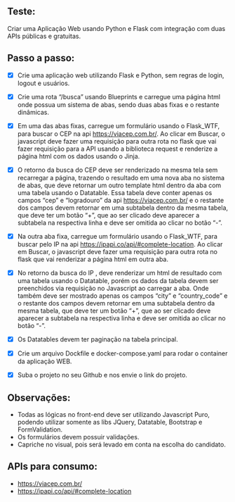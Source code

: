 ## Teste: 

Criar uma Aplicação Web usando Python e Flask com integração com duas APIs públicas e gratuitas. 

  

## Passo a passo: 

- [x] Crie uma aplicação web utilizando Flask e Python, sem regras de login, logout e usuários.

- [x] Crie uma rota “/busca” usando Blueprints e carregue uma página html onde possua um sistema de abas, sendo duas abas fixas e o restante dinâmicas.

- [x] Em uma das abas fixas, carregue um formulário usando o Flask_WTF, para buscar o CEP na api https://viacep.com.br/. Ao clicar em Buscar, o javascript deve fazer uma requisição para outra rota no flask que vai fazer requisição para a API usando a biblioteca request e renderize a página html com os dados usando o Jinja.

- [x] O retorno da busca do CEP deve ser renderizado na mesma tela sem recarregar a página, trazendo o resultado em uma nova aba no sistema de abas, que deve retornar um outro template html dentro da aba com uma tabela usando o Datatable. Essa tabela deve conter apenas os campos “cep” e “logradouro” da api https://viacep.com.br/ e o restante dos campos devem retornar em uma subtabela dentro da mesma tabela, que deve ter um botão “+”, que ao ser clicado deve aparecer a subtabela na respectiva linha e deve ser omitida ao clicar no botão “-”.

- [x] Na outra aba fixa, carregue um formulário usando o Flask_WTF, para buscar pelo IP na api https://ipapi.co/api/#complete-location. Ao clicar em Buscar, o javascript deve fazer uma requisição para outra rota no flask que vai renderizar a página html em outra aba.

- [x] No retorno da busca do IP , deve renderizar um html de resultado com uma tabela usando o Datatable, porém os dados da tabela devem ser preenchidos via requisição no Javascript ao carregar a aba. Onde também deve ser mostrado apenas os campos “city” e “country_code” e o restante dos campos devem retornar em uma subtabela dentro da mesma tabela, que deve ter um botão “+”, que ao ser clicado deve aparecer a subtabela na respectiva linha e deve ser omitida ao clicar no botão “-”.
 
- [x] Os Datatables devem ter paginação na tabela principal.

- [x] Crie um arquivo Dockfile e docker-compose.yaml para rodar o container da aplicação WEB. 

- [x] Suba o projeto no seu Github e nos envie o link do projeto.
 

## Observações:

- Todas as lógicas no front-end deve ser utilizando Javascript Puro, podendo utilizar somente as libs JQuery, Datatable, Bootstrap e FormValidation.
- Os formulários devem possuir validações.
- Capriche no visual, pois será levado em conta na escolha do candidato.

## APIs para consumo:
- https://viacep.com.br/
- https://ipapi.co/api/#complete-location